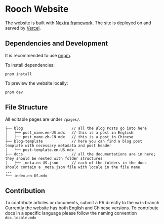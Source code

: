 # Rooch Website

The website is built with [Nextra framework](https://nextra.site/).
The site is deployed on and served by [Vercel](https://vercel.com/).

## Dependencies and Development

It is recommended to use [pnpm](https://pnpm.io/).

To install dependencies:
```
pnpm install
```

To preview the website locally:
```
pnpm dev
```

## File Structure

All editable pages are under `/pages/`.  

```
├── blog                      // all the Blog Posts go into here
│   ├── post_name.en-US.mdx   // this is a post in English
│   ├── post_name.zh-CN.mdx   // this is a post in Chinese
├── blog-template             // here you can find a blog post template with necessary metadata and post header
│   └── post-template.en-US.mdx
├── docs                      // all the documentations are in here; they should be nested with folder structures 
│   ├── _meta.en-US.json      // each of the folders in the docs should contain a _meta.json file with locale in the file name
...
└── index.en-US.mdx           
```

## Contribution

To contribute articles or documents, submit a PR directly to the `main` branch
Currently the website has both English and Chinese versions. 
To contribute docs in a specific language please follow the naming convention `doc.locale.mdx`
